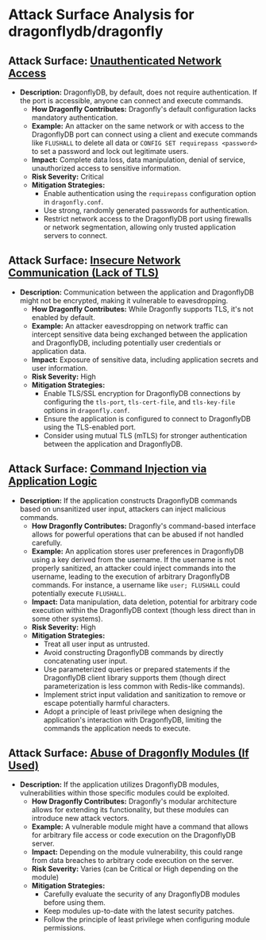 # Attack Surface Analysis for dragonflydb/dragonfly

## Attack Surface: [Unauthenticated Network Access](./attack_surfaces/unauthenticated_network_access.md)

*   **Description:** DragonflyDB, by default, does not require authentication. If the port is accessible, anyone can connect and execute commands.
    *   **How Dragonfly Contributes:** Dragonfly's default configuration lacks mandatory authentication.
    *   **Example:** An attacker on the same network or with access to the DragonflyDB port can connect using a client and execute commands like `FLUSHALL` to delete all data or `CONFIG SET requirepass <password>` to set a password and lock out legitimate users.
    *   **Impact:** Complete data loss, data manipulation, denial of service, unauthorized access to sensitive information.
    *   **Risk Severity:** Critical
    *   **Mitigation Strategies:**
        *   Enable authentication using the `requirepass` configuration option in `dragonfly.conf`.
        *   Use strong, randomly generated passwords for authentication.
        *   Restrict network access to the DragonflyDB port using firewalls or network segmentation, allowing only trusted application servers to connect.

## Attack Surface: [Insecure Network Communication (Lack of TLS)](./attack_surfaces/insecure_network_communication__lack_of_tls_.md)

*   **Description:** Communication between the application and DragonflyDB might not be encrypted, making it vulnerable to eavesdropping.
    *   **How Dragonfly Contributes:** While Dragonfly supports TLS, it's not enabled by default.
    *   **Example:** An attacker eavesdropping on network traffic can intercept sensitive data being exchanged between the application and DragonflyDB, including potentially user credentials or application data.
    *   **Impact:** Exposure of sensitive data, including application secrets and user information.
    *   **Risk Severity:** High
    *   **Mitigation Strategies:**
        *   Enable TLS/SSL encryption for DragonflyDB connections by configuring the `tls-port`, `tls-cert-file`, and `tls-key-file` options in `dragonfly.conf`.
        *   Ensure the application is configured to connect to DragonflyDB using the TLS-enabled port.
        *   Consider using mutual TLS (mTLS) for stronger authentication between the application and DragonflyDB.

## Attack Surface: [Command Injection via Application Logic](./attack_surfaces/command_injection_via_application_logic.md)

*   **Description:** If the application constructs DragonflyDB commands based on unsanitized user input, attackers can inject malicious commands.
    *   **How Dragonfly Contributes:** Dragonfly's command-based interface allows for powerful operations that can be abused if not handled carefully.
    *   **Example:** An application stores user preferences in DragonflyDB using a key derived from the username. If the username is not properly sanitized, an attacker could inject commands into the username, leading to the execution of arbitrary DragonflyDB commands. For instance, a username like `user; FLUSHALL` could potentially execute `FLUSHALL`.
    *   **Impact:** Data manipulation, data deletion, potential for arbitrary code execution within the DragonflyDB context (though less direct than in some other systems).
    *   **Risk Severity:** High
    *   **Mitigation Strategies:**
        *   Treat all user input as untrusted.
        *   Avoid constructing DragonflyDB commands by directly concatenating user input.
        *   Use parameterized queries or prepared statements if the DragonflyDB client library supports them (though direct parameterization is less common with Redis-like commands).
        *   Implement strict input validation and sanitization to remove or escape potentially harmful characters.
        *   Adopt a principle of least privilege when designing the application's interaction with DragonflyDB, limiting the commands the application needs to execute.

## Attack Surface: [Abuse of Dragonfly Modules (If Used)](./attack_surfaces/abuse_of_dragonfly_modules__if_used_.md)

*   **Description:** If the application utilizes DragonflyDB modules, vulnerabilities within those specific modules could be exploited.
    *   **How Dragonfly Contributes:** Dragonfly's modular architecture allows for extending its functionality, but these modules can introduce new attack vectors.
    *   **Example:** A vulnerable module might have a command that allows for arbitrary file access or code execution on the DragonflyDB server.
    *   **Impact:** Depending on the module vulnerability, this could range from data breaches to arbitrary code execution on the server.
    *   **Risk Severity:** Varies (can be Critical or High depending on the module)
    *   **Mitigation Strategies:**
        *   Carefully evaluate the security of any DragonflyDB modules before using them.
        *   Keep modules up-to-date with the latest security patches.
        *   Follow the principle of least privilege when configuring module permissions.


